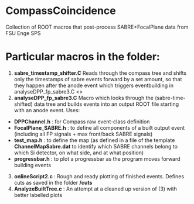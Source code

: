 # CompassCoincidence
Collection of ROOT macros that post-process SABRE+FocalPlane data from FSU Enge SPS 

# Particular macros in the folder:
1. **sabre_timestamp_shifter.C**
Reads through the compass tree and shifts only the timestamps of sabre events forward by a set amount, so that they happen after the anode event which triggers eventbuilding in analyseDPP_fp_sabre3.C 
<>
2. **analyseDPP_fp_sabre3.C**
Macro which looks through the (sabre-time-shifted) data tree and builds events into an output ROOT file starting with an anode event. 
Uses:
* **DPPChannel.h**  : for Compass raw event-class definition
* **FocalPlane_SABRE.h** : to define all components of a built output event (including all FP signals + max front/back SABRE signals)
* **test_map.h** : to define the map (as defined in a file of the template **ChannelMapSabre.dat** to identify which SABRE channels belong to which Si detector, on what side, and at what position)
* **progressbar.h** : to plot a progressbar as the program moves forward building events

3. **onlineScript2.c** : Rough and ready plotting of finished events. Defines cuts as saved in the folder **/cuts** 
4. **AnalyzeBuiltTree.c** : An attempt at a cleaned up version of (3) with better labelled plots
